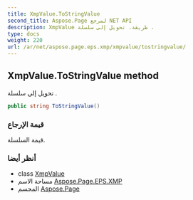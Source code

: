 ```yaml
---
title: XmpValue.ToStringValue
second_title: Aspose.Page لمرجع NET API
description: XmpValue طريقة. تحويل إلى سلسلة .
type: docs
weight: 220
url: /ar/net/aspose.page.eps.xmp/xmpvalue/tostringvalue/
---
```

## XmpValue.ToStringValue method

تحويل إلى سلسلة .

```csharp
public string ToStringValue()
```

### قيمة الإرجاع

قيمة السلسلة.

### أنظر أيضا

* class [XmpValue](../)
* مساحة الاسم [Aspose.Page.EPS.XMP](../../xmpvalue/)
* المجسم [Aspose.Page](../../../)


